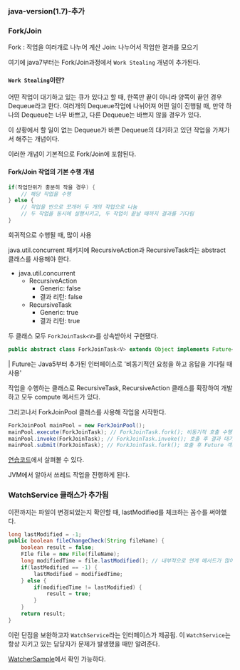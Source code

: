 ### java-version(1.7)-추가

### Fork/Join

Fork : 작업을 여러개로 나누어 계산
Join: 나누어서 작업한 결과를 모으기

여기에 java7부터는 Fork/Join과정에서 `Work Stealing` 개념이 추가된다.

#### `Work Stealing`이란?

어떤 작업이 대기하고 있는 큐가 있다고 할 때, 한쪽만 끝이 아니라 양쪽이 끝인 경우 Dequeue라고 한다. 여러개의 Dequeue작업에 나뉘어져 어떤 일이 진행될 때, 만약 하나의 Dequeue는 너무 바쁘고, 다른 Dequeue는 바쁘지 않을 경우가 있다.

이 상황에서 할 일이 없는 Dequeue가 바쁜 Dequeue의 대기하고 있던 작업을 가져가서 해주는 개념이다.

이러한 개념이 기본적으로 Fork/Join에 포함된다.

#### Fork/Join 작업의 기본 수행 개념
```java
if(작업단위가 충분히 작을 경우) {
    // 해당 작업을 수행
} else {
    // 작업을 반으로 쪼개어 두 개의 작업으로 나눔
    // 두 작업을 동시에 실행시키고, 두 작업이 끝날 때까지 결과를 기다림
}
```

회귀적으로 수행될 때, 많이 사용

java.util.concurrent 패키지에 RecursiveAction과 RecursiveTask라는 abstract 클래스를 사용해야 한다.

* java.util.concurrent
    * RecursiveAction
        * Generic: false
        * 결과 리턴: false
    * RecursiveTask
        * Generic: true
        * 결과 리턴: true

두 클래스 모두 `ForkJoinTask<V>`를 상속받아서 구현됐다.

```java
public abstract class ForkJoinTask<V> extends Object implements Future<V>, Serializable
```
| Future는 Java5부터 추가된 인터페이스로 '비동기적인 요청을 하고 응답을 기다릴 때 사용'

작업을 수행하는 클래스로 RecursiveTask, RecursiveAction 클래스를 확장하여 개발하고 모두 compute 메서드가 있다.

그리고나서 ForkJoinPool 클래스를 사용해 작업을 시작한다.

```java
ForkJoinPool mainPool = new ForkJoinPool();
mainPool.execute(ForkJoinTask); // ForkJoinTask.fork(); 비동기적 호출 수행
mainPool.invoke(ForkJoinTask); // ForkJoinTask.invoke(); 호출 후 결과 대기
mainPool.submit(ForkJoinTask); // ForkJoinTask.fork(); 호출 후 Future 객체 수신
```

[연습코드](/%EC%BD%94%EB%93%9C%20%EC%97%B0%EC%8A%B5%EC%9E%A5/forkjoin/)에서 살펴볼 수 있다.

JVM에서 알아서 쓰레드 작업을 진행하게 된다.

### WatchService 클래스가 추가됨

이전까지는 파일이 변경되었는지 확인할 때, lastModified를 체크하는 꼼수를 써야했다.

```java
long lastModified = -1;
public boolean fileChangeCheck(String fileName) {
    boolean result = false;
    FIle file = new File(fileName);
    long modifiedTime = file.lastModified(); // 내부적으로 연계 메서드가 많아 성능에 영향이 적지 않음.
    if(lastModified == -1) {
        lastModified = modifiedTime;
    } else {
        if(modifiedTime != lastModified) {
            result = true;
        }
    }
    return result;
}

```

이런 단점을 보완하고자 `WatchService`라는 인터페이스가 제공됨. 이 `WatchService`는 항상 지키고 있는 담당자가 문제가 발생했을 때만 알려준다.

[WatcherSample](/%EC%BD%94%EB%93%9C%20%EC%97%B0%EC%8A%B5%EC%9E%A5/niosecond/WatcherSample.java)에서 확인 가능하다.

